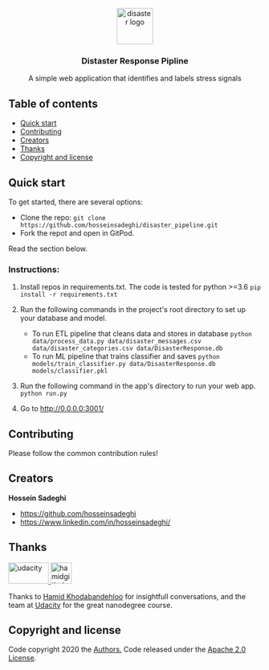 <p align="center">
  <a href="https://www.google.com/search?q=what+is+distaster">
    <img src="https://encrypted-tbn0.gstatic.com/images?q=tbn%3AANd9GcQTiEKjqxHURhDjy54nPKrElc8gYROGkq5LyMSRDgPZ7_yiR0Q0&usqp=CAU" alt="disaster logo" width="72" height="72">
  </a>
</p>

<h3 align="center">Distaster Response Pipline</h3>

<p align="center">
  A simple web application that identifies and labels stress signals
</p>


## Table of contents

- [Quick start](#quick-start)
- [Contributing](#contributing)
- [Creators](#creators)
- [Thanks](#thanks)
- [Copyright and license](#copyright-and-license)


## Quick start
To get started, there are several options:
- Clone the repo: `git clone https://github.com/hosseinsadeghi/disaster_pipeline.git`
- Fork the repot and open in GitPod.

Read the section below.

### Instructions:
1. Install repos in requirements.txt. The code is tested for python >=3.6
`pip install -r requirements.txt`
2. Run the following commands in the project's root directory to set up your database and model.

    - To run ETL pipeline that cleans data and stores in database
        `python data/process_data.py data/disaster_messages.csv data/disaster_categories.csv data/DisasterResponse.db`
    - To run ML pipeline that trains classifier and saves
        `python models/train_classifier.py data/DisasterResponse.db models/classifier.pkl`

2. Run the following command in the app's directory to run your web app.
    `python run.py`

3. Go to http://0.0.0.0:3001/


## Contributing

Please follow the common contribution rules!


## Creators

**Hossein Sadeghi**

- <https://github.com/hosseinsadeghi>
- <https://www.linkedin.com/in/hosseinsadeghi/>


## Thanks

<a href="https://www.udacity.com/">
  <img src="https://d20vrrgs8k4bvw.cloudfront.net/images/open-graph/udacity.png" alt="udacity" width="80" height="42">
</a>
<a href="https://github.com/hamidkhbl">
  <img src="https://avatars2.githubusercontent.com/u/35466381?s=460&u=fc6318e6bf181d8d14635476e2cce9d6315d9b63&v=4" alt="hamidgithub" width="42" height="42">
</a>

Thanks to [Hamid Khodabandehloo](https://github.com/hamidkhbl) for insightfull conversations, and the team at [Udacity](https://www.udacity.com/) for the great nanodegree course.


## Copyright and license

Code copyright 2020 the [Authors.](https://github.com/hosseinsadeghi/disaster_pipeline/graphs/contributors) Code released under the [Apache 2.0 License](https://github.com/hosseinsadeghi/disaster_pipeline/blob/master/LICENSE). 